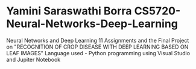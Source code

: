 # Yamini Saraswathi Borra CS5720-Neural-Networks-Deep-Learning
Neural Networks and Deep Learning
11 Assignments and the Final Project on "RECOGNITION OF CROP DISEASE WITH DEEP LEARNING BASED ON LEAF IMAGES"
Language used - Python programming using Visual Studio and Jupiter Notebook






